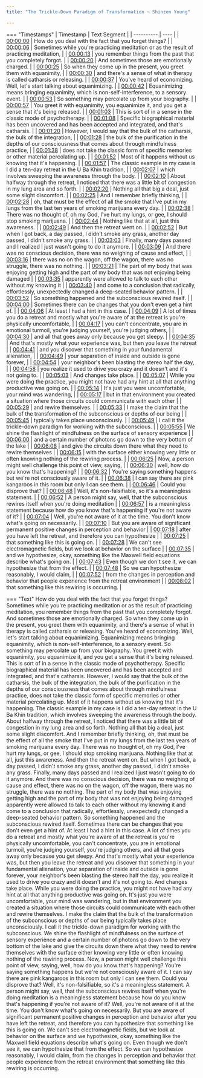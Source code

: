 ```yaml
---
title: "The Trickle-Down Paradigm of Transformation ~ Shinzen Young"

---
```

=== "Timestamps"
    | Timestamp | Text Segment |
    | ---------- | ----  |
    | [00:00:00](https://www.youtube.com/watch?v=FdkODyvYxRg&t=0) |  How do you deal with the fact that you forget things? |
    | [00:00:06](https://www.youtube.com/watch?v=FdkODyvYxRg&t=6) |  Sometimes while you're practicing meditation or as the result of practicing meditation, |
    | [00:00:13](https://www.youtube.com/watch?v=FdkODyvYxRg&t=13) |  you remember things from the past that you completely forgot. |
    | [00:00:20](https://www.youtube.com/watch?v=FdkODyvYxRg&t=20) |  And sometimes those are emotionally charged. |
    | [00:00:25](https://www.youtube.com/watch?v=FdkODyvYxRg&t=25) |  So when they come up in the present, you greet them with equanimity, |
    | [00:00:30](https://www.youtube.com/watch?v=FdkODyvYxRg&t=30) |  and there's a sense of what in therapy is called catharsis or releasing. |
    | [00:00:37](https://www.youtube.com/watch?v=FdkODyvYxRg&t=37) |  You've heard of economizing. Well, let's start talking about equanimizing. |
    | [00:00:42](https://www.youtube.com/watch?v=FdkODyvYxRg&t=42) |  Equanimizing means bringing equanimity, which is non-self-interference, to a sensory event. |
    | [00:00:53](https://www.youtube.com/watch?v=FdkODyvYxRg&t=53) |  So something may percolate up from your biography. |
    | [00:00:57](https://www.youtube.com/watch?v=FdkODyvYxRg&t=57) |  You greet it with equanimity, you equanimize it, and you get a sense that it's being released. |
    | [00:01:03](https://www.youtube.com/watch?v=FdkODyvYxRg&t=63) |  This is sort of in a sense in the classic mode of psychotherapy. |
    | [00:01:08](https://www.youtube.com/watch?v=FdkODyvYxRg&t=68) |  Specific biographical material has been uncovered and has been accepted and integrated, and that's catharsis. |
    | [00:01:20](https://www.youtube.com/watch?v=FdkODyvYxRg&t=80) |  However, I would say that the bulk of the catharsis, the bulk of the integration, |
    | [00:01:28](https://www.youtube.com/watch?v=FdkODyvYxRg&t=88) |  the bulk of the purification in the depths of our consciousness that comes about through mindfulness practice, |
    | [00:01:38](https://www.youtube.com/watch?v=FdkODyvYxRg&t=98) |  does not take the classic form of specific memories or other material percolating up. |
    | [00:01:52](https://www.youtube.com/watch?v=FdkODyvYxRg&t=112) |  Most of it happens without us knowing that it's happening. |
    | [00:01:57](https://www.youtube.com/watch?v=FdkODyvYxRg&t=117) |  The classic example in my case is I did a ten-day retreat in the U Ba Khin tradition, |
    | [00:02:07](https://www.youtube.com/watch?v=FdkODyvYxRg&t=127) |  which involves sweeping the awareness through the body. |
    | [00:02:10](https://www.youtube.com/watch?v=FdkODyvYxRg&t=130) |  About halfway through the retreat, I noticed that there was a little bit of congestion in my lung area and so forth. |
    | [00:02:20](https://www.youtube.com/watch?v=FdkODyvYxRg&t=140) |  Nothing all that big a deal, just some slight discomfort. |
    | [00:02:25](https://www.youtube.com/watch?v=FdkODyvYxRg&t=145) |  And I remember briefly thinking, |
    | [00:02:28](https://www.youtube.com/watch?v=FdkODyvYxRg&t=148) |  oh, that must be the effect of all the smoke that I've put in my lungs from the last ten years of smoking marijuana every day. |
    | [00:02:38](https://www.youtube.com/watch?v=FdkODyvYxRg&t=158) |  There was no thought of, oh my God, I've hurt my lungs, or gee, I should stop smoking marijuana. |
    | [00:02:44](https://www.youtube.com/watch?v=FdkODyvYxRg&t=164) |  Nothing like that at all, just this awareness. |
    | [00:02:49](https://www.youtube.com/watch?v=FdkODyvYxRg&t=169) |  And then the retreat went on. |
    | [00:02:52](https://www.youtube.com/watch?v=FdkODyvYxRg&t=172) |  But when I got back, a day passed, I didn't smoke any grass, another day passed, I didn't smoke any grass. |
    | [00:03:03](https://www.youtube.com/watch?v=FdkODyvYxRg&t=183) |  Finally, many days passed and I realized I just wasn't going to do it anymore. |
    | [00:03:09](https://www.youtube.com/watch?v=FdkODyvYxRg&t=189) |  And there was no conscious decision, there was no weighing of cause and effect, |
    | [00:03:16](https://www.youtube.com/watch?v=FdkODyvYxRg&t=196) |  there was no on the wagon, off the wagon, there was no struggle, there was no nothing. |
    | [00:03:21](https://www.youtube.com/watch?v=FdkODyvYxRg&t=201) |  The part of my body that was enjoying getting high and the part of my body that was not enjoying being damaged |
    | [00:03:35](https://www.youtube.com/watch?v=FdkODyvYxRg&t=215) |  apparently were allowed to talk to each other without my knowing it |
    | [00:03:40](https://www.youtube.com/watch?v=FdkODyvYxRg&t=220) |  and come to a conclusion that radically, effortlessly, unexpectedly changed a deep-seated behavior pattern. |
    | [00:03:52](https://www.youtube.com/watch?v=FdkODyvYxRg&t=232) |  So something happened and the subconscious rewired itself. |
    | [00:04:00](https://www.youtube.com/watch?v=FdkODyvYxRg&t=240) |  Sometimes there can be changes that you don't even get a hint of. |
    | [00:04:06](https://www.youtube.com/watch?v=FdkODyvYxRg&t=246) |  At least I had a hint in this case. |
    | [00:04:09](https://www.youtube.com/watch?v=FdkODyvYxRg&t=249) |  A lot of times you do a retreat and mostly what you're aware of at the retreat is you're physically uncomfortable, |
    | [00:04:17](https://www.youtube.com/watch?v=FdkODyvYxRg&t=257) |  you can't concentrate, you are in emotional turmoil, you're judging yourself, you're judging others, |
    | [00:04:30](https://www.youtube.com/watch?v=FdkODyvYxRg&t=270) |  and all that goes away only because you get sleepy. |
    | [00:04:35](https://www.youtube.com/watch?v=FdkODyvYxRg&t=275) |  And that's mostly what your experience was, but then you leave the retreat |
    | [00:04:41](https://www.youtube.com/watch?v=FdkODyvYxRg&t=281) |  and you discover that something in your fundamental alienation, |
    | [00:04:49](https://www.youtube.com/watch?v=FdkODyvYxRg&t=289) |  your separation of inside and outside is gone forever, |
    | [00:04:54](https://www.youtube.com/watch?v=FdkODyvYxRg&t=294) |  your neighbor's been blasting the stereo half the day, |
    | [00:04:58](https://www.youtube.com/watch?v=FdkODyvYxRg&t=298) |  you realize it used to drive you crazy and it doesn't and it's not going to. |
    | [00:05:03](https://www.youtube.com/watch?v=FdkODyvYxRg&t=303) |  And changes take place. |
    | [00:05:07](https://www.youtube.com/watch?v=FdkODyvYxRg&t=307) |  While you were doing the practice, you might not have had any hint at all that anything productive was going on. |
    | [00:05:14](https://www.youtube.com/watch?v=FdkODyvYxRg&t=314) |  It's just you were uncomfortable, your mind was wandering, |
    | [00:05:17](https://www.youtube.com/watch?v=FdkODyvYxRg&t=317) |  but in that environment you created a situation where those circuits could communicate with each other |
    | [00:05:29](https://www.youtube.com/watch?v=FdkODyvYxRg&t=329) |  and rewire themselves. |
    | [00:05:33](https://www.youtube.com/watch?v=FdkODyvYxRg&t=333) |  I make the claim that the bulk of the transformation of the subconscious or depths of our being |
    | [00:05:45](https://www.youtube.com/watch?v=FdkODyvYxRg&t=345) |  typically takes place unconsciously. |
    | [00:05:49](https://www.youtube.com/watch?v=FdkODyvYxRg&t=349) |  I call it the trickle-down paradigm for working with the subconscious. |
    | [00:05:55](https://www.youtube.com/watch?v=FdkODyvYxRg&t=355) |  We shine the flashlight of mindfulness on the surface of sensory experience |
    | [00:06:00](https://www.youtube.com/watch?v=FdkODyvYxRg&t=360) |  and a certain number of photons go down to the very bottom of the lake |
    | [00:06:08](https://www.youtube.com/watch?v=FdkODyvYxRg&t=368) |  and give the circuits down there what they need to rewire themselves |
    | [00:06:15](https://www.youtube.com/watch?v=FdkODyvYxRg&t=375) |  with the surface either knowing very little or often knowing nothing of the rewiring process. |
    | [00:06:25](https://www.youtube.com/watch?v=FdkODyvYxRg&t=385) |  Now, a person might well challenge this point of view, saying, |
    | [00:06:30](https://www.youtube.com/watch?v=FdkODyvYxRg&t=390) |  well, how do you know that's happening? |
    | [00:06:32](https://www.youtube.com/watch?v=FdkODyvYxRg&t=392) |  You're saying something happens but we're not consciously aware of it. |
    | [00:06:38](https://www.youtube.com/watch?v=FdkODyvYxRg&t=398) |  I can say there are pink kangaroos in this room but only I can see them. |
    | [00:06:46](https://www.youtube.com/watch?v=FdkODyvYxRg&t=406) |  Could you disprove that? |
    | [00:06:48](https://www.youtube.com/watch?v=FdkODyvYxRg&t=408) |  Well, it's non-falsifiable, so it's a meaningless statement. |
    | [00:06:52](https://www.youtube.com/watch?v=FdkODyvYxRg&t=412) |  A person might say, well, that the subconscious rewires itself when you're doing meditation |
    | [00:06:57](https://www.youtube.com/watch?v=FdkODyvYxRg&t=417) |  is a meaningless statement because how do you know that's happening if you're not aware of it? |
    | [00:07:04](https://www.youtube.com/watch?v=FdkODyvYxRg&t=424) |  Well, you're not aware of it at the time. You don't know what's going on necessarily. |
    | [00:07:10](https://www.youtube.com/watch?v=FdkODyvYxRg&t=430) |  But you are aware of significant permanent positive changes in perception and behavior |
    | [00:07:18](https://www.youtube.com/watch?v=FdkODyvYxRg&t=438) |  after you have left the retreat, and therefore you can hypothesize |
    | [00:07:25](https://www.youtube.com/watch?v=FdkODyvYxRg&t=445) |  that something like this is going on. |
    | [00:07:28](https://www.youtube.com/watch?v=FdkODyvYxRg&t=448) |  We can't see electromagnetic fields, but we look at behavior on the surface |
    | [00:07:35](https://www.youtube.com/watch?v=FdkODyvYxRg&t=455) |  and we hypothesize, okay, something like the Maxwell field equations describe what's going on. |
    | [00:07:43](https://www.youtube.com/watch?v=FdkODyvYxRg&t=463) |  Even though we don't see it, we can hypothesize that from the effect. |
    | [00:07:48](https://www.youtube.com/watch?v=FdkODyvYxRg&t=468) |  So we can hypothesize reasonably, I would claim, |
    | [00:07:52](https://www.youtube.com/watch?v=FdkODyvYxRg&t=472) |  from the changes in perception and behavior that people experience from the retreat environment |
    | [00:08:02](https://www.youtube.com/watch?v=FdkODyvYxRg&t=482) |  that something like this rewiring is occurring. |

=== "Text"
     How do you deal with the fact that you forget things? Sometimes while you're practicing meditation or as the result of practicing meditation, you remember things from the past that you completely forgot. And sometimes those are emotionally charged. So when they come up in the present, you greet them with equanimity, and there's a sense of what in therapy is called catharsis or releasing. You've heard of economizing. Well, let's start talking about equanimizing. Equanimizing means bringing equanimity, which is non-self-interference, to a sensory event. So something may percolate up from your biography. You greet it with equanimity, you equanimize it, and you get a sense that it's being released. This is sort of in a sense in the classic mode of psychotherapy. Specific biographical material has been uncovered and has been accepted and integrated, and that's catharsis. However, I would say that the bulk of the catharsis, the bulk of the integration, the bulk of the purification in the depths of our consciousness that comes about through mindfulness practice, does not take the classic form of specific memories or other material percolating up. Most of it happens without us knowing that it's happening. The classic example in my case is I did a ten-day retreat in the U Ba Khin tradition, which involves sweeping the awareness through the body. About halfway through the retreat, I noticed that there was a little bit of congestion in my lung area and so forth. Nothing all that big a deal, just some slight discomfort. And I remember briefly thinking, oh, that must be the effect of all the smoke that I've put in my lungs from the last ten years of smoking marijuana every day. There was no thought of, oh my God, I've hurt my lungs, or gee, I should stop smoking marijuana. Nothing like that at all, just this awareness. And then the retreat went on. But when I got back, a day passed, I didn't smoke any grass, another day passed, I didn't smoke any grass. Finally, many days passed and I realized I just wasn't going to do it anymore. And there was no conscious decision, there was no weighing of cause and effect, there was no on the wagon, off the wagon, there was no struggle, there was no nothing. The part of my body that was enjoying getting high and the part of my body that was not enjoying being damaged apparently were allowed to talk to each other without my knowing it and come to a conclusion that radically, effortlessly, unexpectedly changed a deep-seated behavior pattern. So something happened and the subconscious rewired itself. Sometimes there can be changes that you don't even get a hint of. At least I had a hint in this case. A lot of times you do a retreat and mostly what you're aware of at the retreat is you're physically uncomfortable, you can't concentrate, you are in emotional turmoil, you're judging yourself, you're judging others, and all that goes away only because you get sleepy. And that's mostly what your experience was, but then you leave the retreat and you discover that something in your fundamental alienation, your separation of inside and outside is gone forever, your neighbor's been blasting the stereo half the day, you realize it used to drive you crazy and it doesn't and it's not going to. And changes take place. While you were doing the practice, you might not have had any hint at all that anything productive was going on. It's just you were uncomfortable, your mind was wandering, but in that environment you created a situation where those circuits could communicate with each other and rewire themselves. I make the claim that the bulk of the transformation of the subconscious or depths of our being typically takes place unconsciously. I call it the trickle-down paradigm for working with the subconscious. We shine the flashlight of mindfulness on the surface of sensory experience and a certain number of photons go down to the very bottom of the lake and give the circuits down there what they need to rewire themselves with the surface either knowing very little or often knowing nothing of the rewiring process. Now, a person might well challenge this point of view, saying, well, how do you know that's happening? You're saying something happens but we're not consciously aware of it. I can say there are pink kangaroos in this room but only I can see them. Could you disprove that? Well, it's non-falsifiable, so it's a meaningless statement. A person might say, well, that the subconscious rewires itself when you're doing meditation is a meaningless statement because how do you know that's happening if you're not aware of it? Well, you're not aware of it at the time. You don't know what's going on necessarily. But you are aware of significant permanent positive changes in perception and behavior after you have left the retreat, and therefore you can hypothesize that something like this is going on. We can't see electromagnetic fields, but we look at behavior on the surface and we hypothesize, okay, something like the Maxwell field equations describe what's going on. Even though we don't see it, we can hypothesize that from the effect. So we can hypothesize reasonably, I would claim, from the changes in perception and behavior that people experience from the retreat environment that something like this rewiring is occurring.